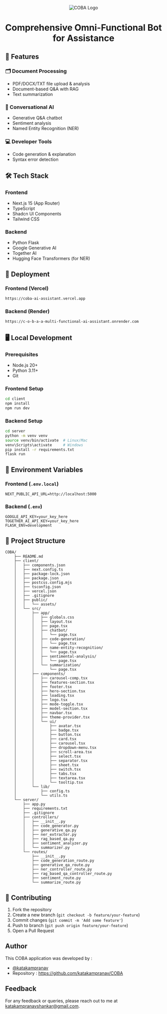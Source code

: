 <div align="center">

![COBA Logo](https://github.com/user-attachments/assets/267d137c-c46b-4719-9a19-57c5f9e17e47)

# Comprehensive Omni-Functional Bot for Assistance

</div>

## 🌟 Features

### 🗂️ Document Processing
- PDF/DOCX/TXT file upload & analysis
- Document-based Q&A with RAG
- Text summarization

### 💬 Conversational AI
- Generative Q&A chatbot
- Sentiment analysis
- Named Entity Recognition (NER)

### 💻 Developer Tools
- Code generation & explanation
- Syntax error detection

## 🛠️ Tech Stack

### Frontend
- Next.js 15 (App Router)
- TypeScript
- Shadcn UI Components
- Tailwind CSS

### Backend
- Python Flask
- Google Generative AI
- Together AI
- Hugging Face Transformers (for NER)

## 🚀 Deployment

### Frontend (Vercel)
```bash
https://coba-ai-assistant.vercel.app
```

### Backend (Render)
```bash
https://c-o-b-a-a-multi-functional-ai-assistant.onrender.com
```

## 🖥️ Local Development

### Prerequisites
- Node.js 20+
- Python 3.11+
- Git

### Frontend Setup
```bash
cd client
npm install
npm run dev
```

### Backend Setup
```bash
cd server
python -m venv venv
source venv/bin/activate  # Linux/Mac
venv\Scripts\activate     # Windows
pip install -r requirements.txt
flask run
```

## 🔧 Environment Variables

### Frontend (`.env.local`)
```env
NEXT_PUBLIC_API_URL=http://localhost:5000
```

### Backend (`.env`)
```env
GOOGLE_API_KEY=your_key_here
TOGETHER_AI_API_KEY=your_key_here
FLASK_ENV=development
```

## 📂 Project Structure

```
COBA/
    ├── README.md
    ├── client/
    │   ├── components.json
    │   ├── next.config.ts
    │   ├── package-lock.json
    │   ├── package.json
    │   ├── postcss.config.mjs
    │   ├── tsconfig.json
    │   ├── vercel.json
    │   ├── .gitignore
    │   ├── public/
    │   │   └── assets/
    │   └── src/
    │       ├── app/
    │       │   ├── globals.css
    │       │   ├── layout.tsx
    │       │   ├── page.tsx
    │       │   ├── chatbot/
    │       │   │   └── page.tsx
    │       │   ├── code-generation/
    │       │   │   └── page.tsx
    │       │   ├── name-entity-recognition/
    │       │   │   └── page.tsx
    │       │   ├── sentimental-analysis/
    │       │   │   └── page.tsx
    │       │   └── summarization/
    │       │       └── page.tsx
    │       ├── components/
    │       │   ├── carousel-comp.tsx
    │       │   ├── features-section.tsx
    │       │   ├── footer.tsx
    │       │   ├── hero-section.tsx
    │       │   ├── loading.tsx
    │       │   ├── logo.tsx
    │       │   ├── mode-toggle.tsx
    │       │   ├── model-section.tsx
    │       │   ├── navbar.tsx
    │       │   ├── theme-provider.tsx
    │       │   └── ui/
    │       │       ├── avatar.tsx
    │       │       ├── badge.tsx
    │       │       ├── button.tsx
    │       │       ├── card.tsx
    │       │       ├── carousel.tsx
    │       │       ├── dropdown-menu.tsx
    │       │       ├── scroll-area.tsx
    │       │       ├── select.tsx
    │       │       ├── separator.tsx
    │       │       ├── sheet.tsx
    │       │       ├── switch.tsx
    │       │       ├── tabs.tsx
    │       │       ├── textarea.tsx
    │       │       └── tooltip.tsx
    │       └── lib/
    │           ├── config.ts
    │           └── utils.ts
    └── server/
        ├── app.py
        ├── requirements.txt
        ├── .gitignore
        ├── controllers/
        │   ├── __init__.py
        │   ├── code_generator.py
        │   ├── generative_qa.py
        │   ├── ner_extractor.py
        │   ├── rag_based_qa.py
        │   ├── sentiment_analyzer.py
        │   └── summarizer.py
        └── routes/
            ├── __init__.py
            ├── code_generation_route.py
            ├── generative_qa_route.py
            ├── ner_controller_route.py
            ├── rag_based_qa_controller_route.py
            ├── sentiment_route.py
            └── summarize_route.py
```

## 🤝 Contributing
1. Fork the repository
2. Create a new branch (`git checkout -b feature/your-feature`)
3. Commit changes (`git commit -m 'Add some feature'`)
4. Push to branch (`git push origin feature/your-feature`)
5. Open a Pull Request

## Author

This COBA application was developed by :
-	[@katakampranav](https://github.com/katakampranav)
-	Repository : https://github.com/katakampranav/COBA

## Feedback

For any feedback or queries, please reach out to me at katakampranavshankar@gmail.com.

```
